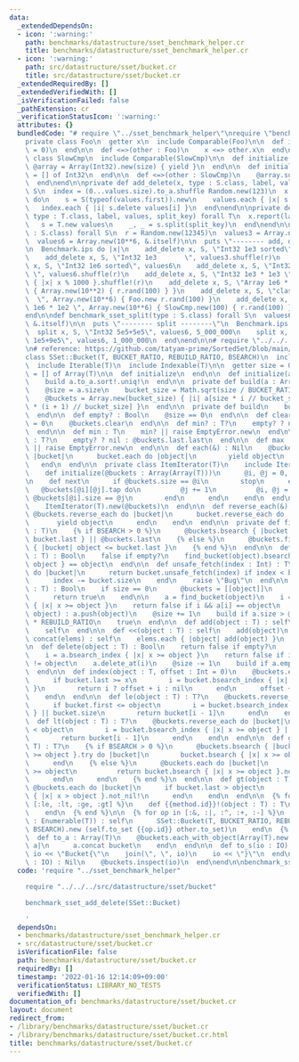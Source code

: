 ```yaml
---
data:
  _extendedDependsOn:
  - icon: ':warning:'
    path: benchmarks/datastructure/sset_benchmark_helper.cr
    title: benchmarks/datastructure/sset_benchmark_helper.cr
  - icon: ':warning:'
    path: src/datastructure/sset/bucket.cr
    title: src/datastructure/sset/bucket.cr
  _extendedRequiredBy: []
  _extendedVerifiedWith: []
  _isVerificationFailed: false
  _pathExtension: cr
  _verificationStatusIcon: ':warning:'
  attributes: {}
  bundledCode: "# require \"../sset_benchmark_helper\"\nrequire \"benchmark\"\n\n\
    private class Foo\n  getter x\n  include Comparable(Foo)\n\n  def initialize(@x\
    \ = 0)\n  end\n\n  def <=>(other : Foo)\n    x <=> other.x\n  end\nend\n\nprivate\
    \ class SlowCmp\n  include Comparable(SlowCmp)\n\n  def initialize(size)\n   \
    \ @array = Array(Int32).new(size) { yield }\n  end\n\n  def initialize\n    @array\
    \ = [] of Int32\n  end\n\n  def <=>(other : SlowCmp)\n    @array.sum <=> other.@array.sum\n\
    \  end\nend\n\nprivate def add_delete(x, type : S.class, label, values) forall\
    \ S\n  index = (0...values.size).to_a.shuffle Random.new(123)\n  x.report(label)\
    \ do\n    s = S(typeof(values.first)).new\n    values.each { |x| s.add x }\n \
    \   index.each { |i| s.delete values[i] }\n  end\nend\n\nprivate def split(x,\
    \ type : T.class, label, values, split_key) forall T\n  x.report(label) do\n \
    \   s = T.new values\n    _, _ = s.split(split_key)\n  end\nend\n\ndef benchmark_sset_add_delete(type\
    \ : S.class) forall S\n  r = Random.new(12345)\n  values3 = Array.new(10**3, &.itself)\n\
    \  values6 = Array.new(10**6, &.itself)\n\n  puts \"-------- add, delete --------\"\
    \n  Benchmark.ips do |x|\n    add_delete x, S, \"Int32 1e3 sorted\", values3\n\
    \    add_delete x, S, \"Int32 1e3       \", values3.shuffle(r)\n    add_delete\
    \ x, S, \"Int32 1e6 sorted\", values6\n    add_delete x, S, \"Int32 1e6      \
    \ \", values6.shuffle(r)\n    add_delete x, S, \"Int32 1e3 * 1e3 \", values6.map\
    \ { |x| x % 1000 }.shuffle!(r)\n    add_delete x, S, \"Array 1e6 * 1e2 \", Array.new(10**6)\
    \ { Array.new(10**2) { r.rand(100) } }\n    add_delete x, S, \"class 1e6     \
    \  \", Array.new(10**6) { Foo.new r.rand(100) }\n    add_delete x, S, \"SlowC\
    \ 1e6 * 1e2 \", Array.new(10**6) { SlowCmp.new(100) { r.rand(100) } }\n  end\n\
    end\n\ndef benchmark_sset_split(type : S.class) forall S\n  values6 = Array.new(10**6,\
    \ &.itself)\n\n  puts \"-------- split --------\"\n  Benchmark.ips do |x|\n  \
    \  split x, S, \"Int32 5e5+5e5\", values6, 5_000_000\n    split x, S, \"Int32\
    \ 1e5+9e5\", values6, 1_000_000\n  end\nend\n\n# require \"../../../src/datastructure/sset/bucket\"\
    \n# reference: https://github.com/tatyam-prime/SortedSet/blob/main/SortedSet.py\n\
    class SSet::Bucket(T, BUCKET_RATIO, REBUILD_RATIO, BSEARCH)\n  include Enumerable(T)\n\
    \  include Iterable(T)\n  include Indexable(T)\n\n  getter size = 0\n  @buckets\
    \ = [] of Array(T)\n\n  def initialize\n  end\n\n  def initialize(a : Enumerable(T))\n\
    \    build a.to_a.sort!.uniq!\n  end\n\n  private def build(a : Array(T)) : Nil\n\
    \    @size = a.size\n    bucket_size = Math.sqrt(size / BUCKET_RATIO).ceil.to_i\n\
    \    @buckets = Array.new(bucket_size) { |i| a[size * i // bucket_size...size\
    \ * (i + 1) // bucket_size] }\n  end\n\n  private def build\n    build to_a\n\
    \  end\n\n  def empty? : Bool\n    @size == 0\n  end\n\n  def clear\n    @size\
    \ = 0\n    @buckets.clear\n  end\n\n  def min? : T?\n    empty? ? nil : @buckets.first.first\n\
    \  end\n\n  def min : T\n    min? || raise EmptyError.new\n  end\n\n  def max?\
    \ : T?\n    empty? ? nil : @buckets.last.last\n  end\n\n  def max : T\n    max?\
    \ || raise EmptyError.new\n  end\n\n  def each(&) : Nil\n    @buckets.each do\
    \ |bucket|\n      bucket.each do |object|\n        yield object\n      end\n \
    \   end\n  end\n\n  private class ItemIterator(T)\n    include Iterator(T)\n\n\
    \    def initialize(@buckets : Array(Array(T)))\n      @i, @j = 0, 0\n    end\n\
    \n    def next\n      if @buckets.size == @i\n        stop\n      else\n     \
    \   @buckets[@i][@j].tap do\n          @j += 1\n          @i, @j = @i + 1, 0 if\
    \ @buckets[@i].size == @j\n        end\n      end\n    end\n  end\n\n  def each\n\
    \    ItemIterator(T).new(@buckets)\n  end\n\n  def reverse_each(&) : Nil\n   \
    \ @buckets.reverse_each do |bucket|\n      bucket.reverse_each do |object|\n \
    \       yield object\n      end\n    end\n  end\n\n  private def find_bucket(object\
    \ : T)\n    {% if BSEARCH > 0 %}\n      @buckets.bsearch { |bucket| object <=\
    \ bucket.last } || @buckets.last\n    {% else %}\n      @buckets.find(@buckets.last)\
    \ { |bucket| object <= bucket.last }\n    {% end %}\n  end\n\n  def includes?(object\
    \ : T) : Bool\n    false if empty?\n    find_bucket(object).bsearch { |x| x >=\
    \ object } == object\n  end\n\n  def unsafe_fetch(index : Int) : T\n    @buckets.each\
    \ do |bucket|\n      return bucket.unsafe_fetch(index) if index < bucket.size\n\
    \      index -= bucket.size\n    end\n    raise \"Bug\"\n  end\n\n  def add?(object\
    \ : T) : Bool\n    if size == 0\n      @buckets = [[object]]\n      @size = 1\n\
    \      return true\n    end\n\n    a = find_bucket(object)\n    i = a.bsearch_index\
    \ { |x| x >= object }\n    return false if i && a[i] == object\n    i ? a.insert(i,\
    \ object) : a.push(object)\n    @size += 1\n    build if a.size > @buckets.size\
    \ * REBUILD_RATIO\n    true\n  end\n\n  def add(object : T) : self\n    add?(object)\n\
    \    self\n  end\n\n  def <<(object : T) : self\n    add(object)\n  end\n\n  def\
    \ concat(elems) : self\n    elems.each { |object| add(object) }\n    self\n  end\n\
    \n  def delete(object : T) : Bool\n    return false if empty?\n    a = find_bucket(object)\n\
    \    i = a.bsearch_index { |x| x >= object }\n    return false if i.nil? || a[i]\
    \ != object\n    a.delete_at(i)\n    @size -= 1\n    build if a.empty?\n    true\n\
    \  end\n\n  def index(object : T, offset : Int = 0)\n    @buckets.each do |bucket|\n\
    \      if bucket.last >= x\n        i = bucket.bsearch_index { |x| x >= object\
    \ }\n        return i ? offset + i : nil\n      end\n      offset += bucket.size\n\
    \    end\n  end\n\n  def le(object : T) : T?\n    @buckets.reverse_each do |bucket|\n\
    \      if bucket.first <= object\n        i = bucket.bsearch_index { |x| x > object\
    \ } || bucket.size\n        return bucket[i - 1]\n      end\n    end\n  end\n\n\
    \  def lt(object : T) : T?\n    @buckets.reverse_each do |bucket|\n      if bucket.first\
    \ < object\n        i = bucket.bsearch_index { |x| x >= object } || bucket.size\n\
    \        return bucket[i - 1]\n      end\n    end\n  end\n\n  def ge(object :\
    \ T) : T?\n    {% if BSEARCH > 0 %}\n      @buckets.bsearch { |bucket| bucket.last\
    \ >= object }.try do |bucket|\n        bucket.bsearch { |x| x >= object }.not_nil!\n\
    \      end\n    {% else %}\n      @buckets.each do |bucket|\n        if bucket.last\
    \ >= object\n          return bucket.bsearch { |x| x >= object }.not_nil!\n  \
    \      end\n      end\n    {% end %}\n  end\n\n  def gt(object : T) : T?\n   \
    \ @buckets.each do |bucket|\n      if bucket.last > object\n        return bucket.bsearch\
    \ { |x| x > object }.not_nil!\n      end\n    end\n  end\n\n  {% for method in\
    \ [:le, :lt, :ge, :gt] %}\n    def {{method.id}}!(object : T) : T\n      {{method.id}}(object).not_nil!\n\
    \    end\n  {% end %}\n\n  {% for op in [:&, :|, :^, :+, :-] %}\n    def {{op.id}}(other\
    \ : Enumerable(T)) : self\n      SSet::Bucket(T, BUCKET_RATIO, REBUILD_RATIO,\
    \ BSEARCH).new (self.to_set {{op.id}} other.to_set)\n    end\n  {% end %}\n\n\
    \  def to_a : Array(T)\n    @buckets.each_with_object(Array(T).new size) do |bucket,\
    \ a|\n      a.concat bucket\n    end\n  end\n\n  def to_s(io : IO) : Nil\n   \
    \ io << \"Bucket{\"\n    join(\", \", io)\n    io << \"}\"\n  end\n\n  def inspect(io\
    \ : IO) : Nil\n    @buckets.inspect(io)\n  end\nend\n\nbenchmark_sset_add_delete(SSet::Bucket)\n"
  code: 'require "../sset_benchmark_helper"

    require "../../../src/datastructure/sset/bucket"

    benchmark_sset_add_delete(SSet::Bucket)

    '
  dependsOn:
  - benchmarks/datastructure/sset_benchmark_helper.cr
  - src/datastructure/sset/bucket.cr
  isVerificationFile: false
  path: benchmarks/datastructure/sset/bucket.cr
  requiredBy: []
  timestamp: '2022-01-16 12:14:09+09:00'
  verificationStatus: LIBRARY_NO_TESTS
  verifiedWith: []
documentation_of: benchmarks/datastructure/sset/bucket.cr
layout: document
redirect_from:
- /library/benchmarks/datastructure/sset/bucket.cr
- /library/benchmarks/datastructure/sset/bucket.cr.html
title: benchmarks/datastructure/sset/bucket.cr
---
```

